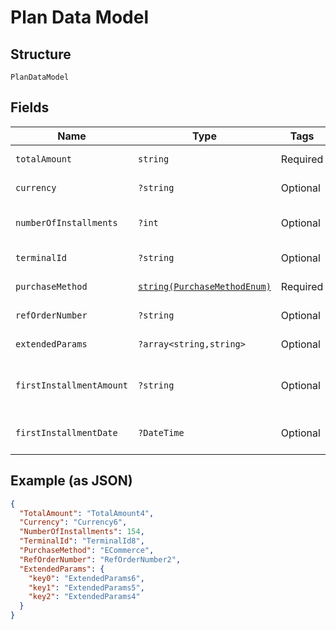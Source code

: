 
# Plan Data Model

## Structure

`PlanDataModel`

## Fields

| Name | Type | Tags | Description | Getter | Setter |
|  --- | --- | --- | --- | --- | --- |
| `totalAmount` | `string` | Required | - | getTotalAmount(): string | setTotalAmount(string totalAmount): void |
| `currency` | `?string` | Optional | - | getCurrency(): ?string | setCurrency(?string currency): void |
| `numberOfInstallments` | `?int` | Optional | - | getNumberOfInstallments(): ?int | setNumberOfInstallments(?int numberOfInstallments): void |
| `terminalId` | `?string` | Optional | - | getTerminalId(): ?string | setTerminalId(?string terminalId): void |
| `purchaseMethod` | [`string(PurchaseMethodEnum)`](../../doc/models/purchase-method-enum.md) | Required | - | getPurchaseMethod(): string | setPurchaseMethod(string purchaseMethod): void |
| `refOrderNumber` | `?string` | Optional | - | getRefOrderNumber(): ?string | setRefOrderNumber(?string refOrderNumber): void |
| `extendedParams` | `?array<string,string>` | Optional | - | getExtendedParams(): ?array | setExtendedParams(?array extendedParams): void |
| `firstInstallmentAmount` | `?string` | Optional | - | getFirstInstallmentAmount(): ?string | setFirstInstallmentAmount(?string firstInstallmentAmount): void |
| `firstInstallmentDate` | `?DateTime` | Optional | - | getFirstInstallmentDate(): ?\DateTime | setFirstInstallmentDate(?\DateTime firstInstallmentDate): void |

## Example (as JSON)

```json
{
  "TotalAmount": "TotalAmount4",
  "Currency": "Currency6",
  "NumberOfInstallments": 154,
  "TerminalId": "TerminalId8",
  "PurchaseMethod": "ECommerce",
  "RefOrderNumber": "RefOrderNumber2",
  "ExtendedParams": {
    "key0": "ExtendedParams6",
    "key1": "ExtendedParams5",
    "key2": "ExtendedParams4"
  }
}
```

